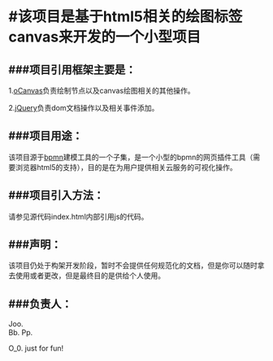 #该项目是基于html5相关的绘图标签canvas来开发的一个小型项目
========================================================================
###项目引用框架主要是：
-------------------------------------------------------------------------
1.[oCanvas](http://ocanvas.org/)负责绘制节点以及canvas绘图相关的其他操作。

2.[jQuery](http://jquery.com/)负责dom文档操作以及相关事件添加。

###项目用途：
-------------------------------------------------------------------------
该项目源于[bpmn](http://en.wikipedia.org/wiki/BPMN)建模工具的一个子集，是一个小型的bpmn的网页插件工具（需要浏览器html5的支持），目的是在为用户提供相关云服务的可视化操作。

###项目引入方法：
-------------------------------------------------------------------------
请参见源代码index.html内部引用js的代码。

###声明：
-------------------------------------------------------------------------
该项目仍处于构架开发阶段，暂时不会提供任何规范化的文档，但是你可以随时拿去使用或者更改，但是最终目的是供给个人使用。

###负责人：
-------------------------------------------------------------------------
Joo.  
Bb.
Pp.

O_0.
just for fun!
